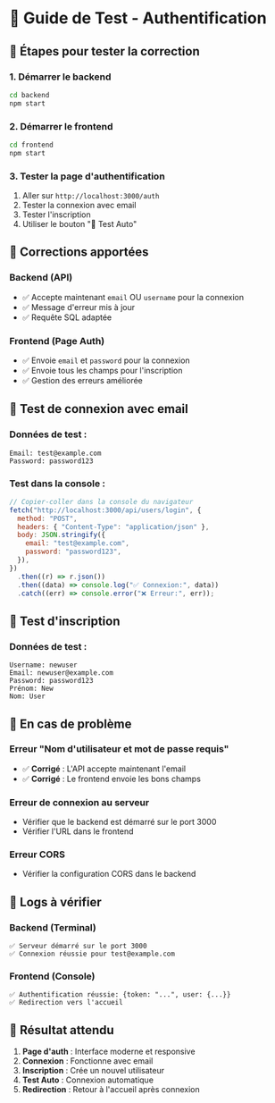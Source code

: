# 🧪 Guide de Test - Authentification

## 🚀 **Étapes pour tester la correction**

### 1. **Démarrer le backend**

```bash
cd backend
npm start
```

### 2. **Démarrer le frontend**

```bash
cd frontend
npm start
```

### 3. **Tester la page d'authentification**

1. Aller sur `http://localhost:3000/auth`
2. Tester la connexion avec email
3. Tester l'inscription
4. Utiliser le bouton "🧪 Test Auto"

## 🔧 **Corrections apportées**

### **Backend (API)**

- ✅ Accepte maintenant `email` OU `username` pour la connexion
- ✅ Message d'erreur mis à jour
- ✅ Requête SQL adaptée

### **Frontend (Page Auth)**

- ✅ Envoie `email` et `password` pour la connexion
- ✅ Envoie tous les champs pour l'inscription
- ✅ Gestion des erreurs améliorée

## 🎯 **Test de connexion avec email**

### **Données de test :**

```
Email: test@example.com
Password: password123
```

### **Test dans la console :**

```javascript
// Copier-coller dans la console du navigateur
fetch("http://localhost:3000/api/users/login", {
  method: "POST",
  headers: { "Content-Type": "application/json" },
  body: JSON.stringify({
    email: "test@example.com",
    password: "password123",
  }),
})
  .then((r) => r.json())
  .then((data) => console.log("✅ Connexion:", data))
  .catch((err) => console.error("❌ Erreur:", err));
```

## 🎯 **Test d'inscription**

### **Données de test :**

```
Username: newuser
Email: newuser@example.com
Password: password123
Prénom: New
Nom: User
```

## 🚨 **En cas de problème**

### **Erreur "Nom d'utilisateur et mot de passe requis"**

- ✅ **Corrigé** : L'API accepte maintenant l'email
- ✅ **Corrigé** : Le frontend envoie les bons champs

### **Erreur de connexion au serveur**

- Vérifier que le backend est démarré sur le port 3000
- Vérifier l'URL dans le frontend

### **Erreur CORS**

- Vérifier la configuration CORS dans le backend

## 📝 **Logs à vérifier**

### **Backend (Terminal)**

```
✅ Serveur démarré sur le port 3000
✅ Connexion réussie pour test@example.com
```

### **Frontend (Console)**

```
✅ Authentification réussie: {token: "...", user: {...}}
✅ Redirection vers l'accueil
```

## 🎉 **Résultat attendu**

1. **Page d'auth** : Interface moderne et responsive
2. **Connexion** : Fonctionne avec email
3. **Inscription** : Crée un nouvel utilisateur
4. **Test Auto** : Connexion automatique
5. **Redirection** : Retour à l'accueil après connexion
